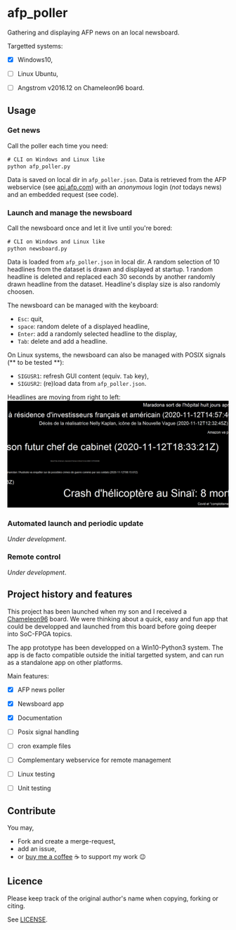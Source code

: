 # afp_poller

Gathering and displaying AFP news on an local newsboard.

Targetted systems:
* [X] Windows10,
* [ ] Linux Ubuntu,
* [ ] Angstrom v2016.12 on Chameleon96 board.


## Usage

### Get news

Call the poller each time you need:
```
# CLI on Windows and Linux like
python afp_poller.py
```

Data is saved on local dir in `afp_poller.json`.
Data is retrieved from the AFP webservice (see [api.afp.com](https://api.afp.com)) with an *anonymous* login (*not* todays news) and an embedded request (see code). 

### Launch and manage the newsboard

Call the newsboard once and let it live until you're bored:
```
# CLI on Windows and Linux like
python newsboard.py
```

Data is loaded from `afp_poller.json` in local dir.
A random selection of 10 headlines from the dataset is drawn and displayed at startup.
1 random headline is deleted and replaced each 30 seconds by another randomly drawn headline from the dataset.
Headline's display size is also randomly choosen.

The newsboard can be managed with the keyboard:
* `Esc`: quit,
* `space`: random delete of a displayed headline,
* `Enter`: add a randomly selected headline to the display,
* `Tab`: delete and add a headline.

On Linux systems, the newsboard can also be managed with POSIX signals (** to be tested **):
* `SIGUSR1`: refresh GUI content (equiv. `Tab` key),
* `SIGUSR2`: (re)load data from `afp_poller.json`.

Headlines are moving from right to left:
![newsboard](img/newsboard_2020-11-14_17-14-00.png)

### Automated launch and periodic update
*Under development*.

### Remote control
*Under development*.

## Project history and features

This project has been launched when my son and I received a [Chameleon96](https://www.96boards.org/product/chameleon96/) board.
We were thinking about a quick, easy and fun app that could be developped and launched from this board before going deeper into SoC-FPGA topics.

The app prototype has been developped on a Win10-Python3 system.
The app is de facto compatible outside the initial targetted system, and can run as a standalone app on other platforms.

Main features:

* [X] AFP news poller
* [X] Newsboard app
* [X] Documentation
* [ ] Posix signal handling
* [ ] cron example files
* [ ] Complementary webservice for remote management
* [ ] Linux testing
* [ ] Unit testing


## Contribute

You may,
* Fork and create a merge-request,
* add an issue,
* or [buy me a coffee](https://www.buymeacoffee.com/genears) :coffee: to support my work :wink:

## Licence

Please keep track of the original author's name when copying, forking or citing.

See [LICENSE](LICENSE).
